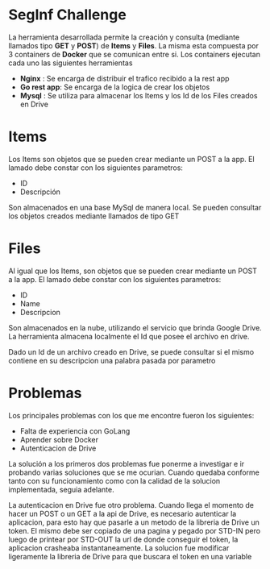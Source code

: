 # SegInf Challenge

La herramienta desarrollada permite la creación y consulta (mediante llamados tipo  **GET** y  **POST**) de **Items** y **Files**. La misma esta compuesta por 3 containers de  **Docker** que se comunican entre si. Los containers ejecutan cada uno las siguientes herramientas

- **Nginx**      : Se encarga de distribuir el trafico recibido a la rest app
- **Go rest app**: Se encarga de la logica de crear los objetos 
- **Mysql**      : Se utiliza para almacenar los Items y los Id de los Files creados en Drive

# Items
Los Items son objetos que se pueden crear mediante un POST a la app. El lamado debe constar con los siguientes parametros:

- ID
- Descripción

Son almacenados en una base MySql de manera local. Se pueden consultar los objetos creados mediante llamados de tipo GET

# Files
Al igual que los Items, son objetos que se pueden crear mediante un POST a la app. El lamado debe constar con los siguientes parametros:
- ID
- Name
- Descripcion

Son almacenados en la nube, utilizando el servicio que brinda Google Drive. La herramienta almacena localmente el Id que posee el archivo en drive.

Dado un Id de un archivo creado en Drive, se puede consultar si el mismo contiene en su descripcion una palabra pasada por parametro

# Problemas

Los principales problemas con los que me encontre fueron los siguientes:

- Falta de experiencia con GoLang
- Aprender sobre Docker
- Autenticacion de Drive

La solución a los primeros dos problemas fue ponerme a investigar e ir probando varias soluciones que se me ocurian. Cuando quedaba conforme tanto con su funcionamiento como con la calidad de la solucion implementada, seguia adelante.

La autenticacion en Drive fue otro problema. Cuando llega el momento de hacer un POST o un GET a la api de Drive, es necesario autenticar la aplicacion, para esto hay que pasarle a un metodo de la libreria de Drive un token. El mismo debe ser  copiado de una pagina y pegado por STD-IN pero luego de printear por STD-OUT la url de donde conseguir el token, la aplicacion crasheaba instantaneamente. La solucion fue modificar ligeramente la libreria de Drive para que buscara el token en una variable